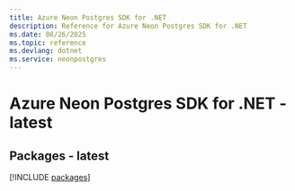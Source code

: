 ```yaml
---
title: Azure Neon Postgres SDK for .NET
description: Reference for Azure Neon Postgres SDK for .NET
ms.date: 08/26/2025
ms.topic: reference
ms.devlang: dotnet
ms.service: neonpostgres
---
```

# Azure Neon Postgres SDK for .NET - latest
## Packages - latest
[!INCLUDE [packages](neon-postgres-index.md)]